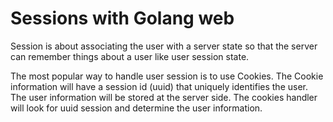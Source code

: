 # Sessions with Golang web 

Session is about associating the user with a server state so that the server can remember things
about a user like user session state. 

The most popular way to handle user session is to use Cookies. The Cookie information will have a
session id (uuid) that uniquely identifies the user. The user information will be stored at the
server side. The cookies handler will look for uuid session and determine the user information. 



